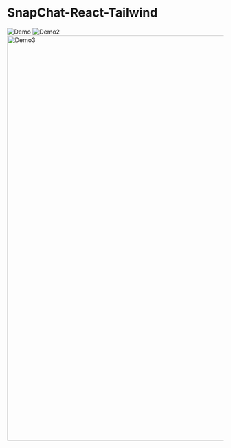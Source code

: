 # SnapChat-React-Tailwind
![Demo](https://github.com/Shreyas-sonu/SnapChat-React-Tailwind/assets/111351684/b4002bb1-495f-4496-a501-b3ed4fef6a5a)
![Demo2](https://github.com/Shreyas-sonu/SnapChat-React-Tailwind/assets/111351684/bea3e730-7ca5-4ccb-9e3b-4a4513521787)
<img width="941" alt="Demo3" src="https://github.com/Shreyas-sonu/SnapChat-React-Tailwind/assets/111351684/2322a47b-7bf1-4ab9-9192-f7fe5989001d">
